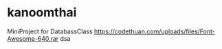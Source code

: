 # kanoomthai
MiniProject for DatabassClass
https://codethuan.com/uploads/files/Font-Awesome-640.rar
 dsa